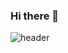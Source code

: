 ### Hi there 👋

![header](https://capsule-render.vercel.app/api?type=waving&color=auto&height=300&section=header&text=jjt's%20github&fontSize=90)
<!--
**jjt4515/jjt4515** is a ✨ _special_ ✨ repository because its `README.md` (this file) appears on your GitHub profile.

Here are some ideas to get you started:

- 🔭 I’m currently working on ...
- 🌱 I’m currently learning ...
- 👯 I’m looking to collaborate on ...
- 🤔 I’m looking for help with ...
- 💬 Ask me about ...
- 📫 How to reach me: ...
- 😄 Pronouns: ...
- ⚡ Fun fact: ...
-->
